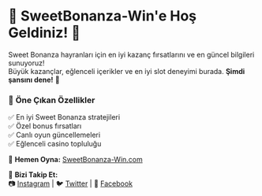 # 🎰 SweetBonanza-Win'e Hoş Geldiniz! 🍭  

Sweet Bonanza hayranları için en iyi kazanç fırsatlarını ve en güncel bilgileri sunuyoruz!  
Büyük kazançlar, eğlenceli içerikler ve en iyi slot deneyimi burada. **Şimdi şansını dene!** 🚀  

### 🎯 **Öne Çıkan Özellikler**  
✅ En iyi Sweet Bonanza stratejileri  
✅ Özel bonus fırsatları  
✅ Canlı oyun güncellemeleri  
✅ Eğlenceli casino topluluğu  

🔗 **Hemen Oyna:** [SweetBonanza-Win.com](https://sweetbonanza-win.com)  

📌 **Bizi Takip Et:**  
📷 [Instagram](#) | 🐦 [Twitter](#) | 📘 [Facebook](#)  
